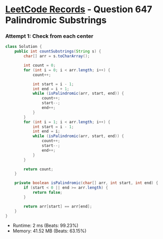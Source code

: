 # [LeetCode Records](../../README.md) - Question 647 Palindromic Substrings

### Attempt 1: Check from each center
```java
class Solution {
    public int countSubstrings(String s) {
        char[] arr = s.toCharArray();

        int count = 0;
        for (int i = 0; i < arr.length; i++) {
            count++;

            int start = i - 1;
            int end = i + 1;
            while (isPalindromic(arr, start, end)) {
                count++;
                start--;
                end++;
            }
        }
        for (int i = 1; i < arr.length; i++) {
            int start = i - 1;
            int end = i;
            while (isPalindromic(arr, start, end)) {
                count++;
                start--;
                end++;
            }
        }

        return count;
    }

    private boolean isPalindromic(char[] arr, int start, int end) {
        if (start < 0 || end >= arr.length) {
            return false;
        }

        return arr[start] == arr[end];
    }
}
```
- Runtime: 2 ms (Beats: 99.23%)
- Memory: 41.52 MB (Beats: 63.15%)

<br>
